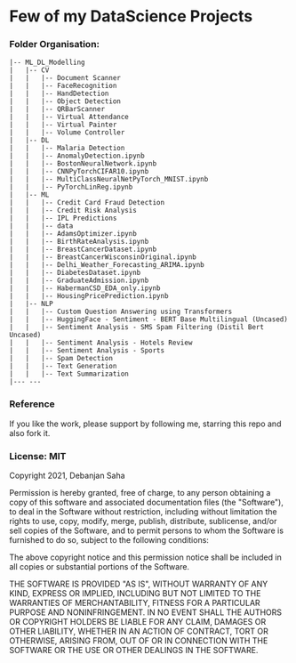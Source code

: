 # Few of my DataScience Projects

### Folder Organisation:

    |-- ML_DL_Modelling
    |   |-- CV
    |   |   |-- Document Scanner
    |   |   |-- FaceRecognition
    |   |   |-- HandDetection
    |   |   |-- Object Detection
    |   |   |-- QRBarScanner
    |   |   |-- Virtual Attendance
    |   |   |-- Virtual Painter
    |   |   |-- Volume Controller
    |   |-- DL
    |   |   |-- Malaria Detection
    |   |   |-- AnomalyDetection.ipynb
    |   |   |-- BostonNeuralNetwork.ipynb
    |   |   |-- CNNPyTorchCIFAR10.ipynb 
    |   |   |-- MultiClassNeuralNetPyTorch_MNIST.ipynb
    |   |   |-- PyTorchLinReg.ipynb
    |   |-- ML
    |   |   |-- Credit Card Fraud Detection
    |   |   |-- Credit Risk Analysis
    |   |   |-- IPL Predictions
    |   |   |-- data
    |   |   |-- AdamsOptimizer.ipynb 
    |   |   |-- BirthRateAnalysis.ipynb
    |   |   |-- BreastCancerDataset.ipynb
    |   |   |-- BreastCancerWisconsinOriginal.ipynb
    |   |   |-- Delhi_Weather_Forecasting_ARIMA.ipynb
    |   |   |-- DiabetesDataset.ipynb
    |   |   |-- GraduateAdmission.ipynb
    |   |   |-- HabermanCSD_EDA_only.ipynb
    |   |   |-- HousingPricePrediction.ipynb
    |   |-- NLP
    |   |   |-- Custom Question Answering using Transformers
    |   |   |-- HuggingFace - Sentiment - BERT Base Multilingual (Uncased)
    |   |   |-- Sentiment Analysis - SMS Spam Filtering (Distil Bert Uncased)
    |   |   |-- Sentiment Analysis - Hotels Review
    |   |   |-- Sentiment Analysis - Sports
    |   |   |-- Spam Detection
    |   |   |-- Text Generation
    |   |   |-- Text Summarization
    |--- ---    


### Reference

If you like the work, please support by following me, starring this repo and also fork it.


### License: MIT

Copyright 2021, Debanjan Saha

Permission is hereby granted, free of charge, to any person obtaining a copy of this software and associated documentation files (the "Software"), to deal in the Software without restriction, including without limitation the rights to use, copy, modify, merge, publish, distribute, sublicense, and/or sell copies of the Software, and to permit persons to whom the Software is furnished to do so, subject to the following conditions:

The above copyright notice and this permission notice shall be included in all copies or substantial portions of the Software.

THE SOFTWARE IS PROVIDED "AS IS", WITHOUT WARRANTY OF ANY KIND, EXPRESS OR IMPLIED, INCLUDING BUT NOT LIMITED TO THE WARRANTIES OF MERCHANTABILITY, FITNESS FOR A PARTICULAR PURPOSE AND NONINFRINGEMENT. IN NO EVENT SHALL THE AUTHORS OR COPYRIGHT HOLDERS BE LIABLE FOR ANY CLAIM, DAMAGES OR OTHER LIABILITY, WHETHER IN AN ACTION OF CONTRACT, TORT OR OTHERWISE, ARISING FROM, OUT OF OR IN CONNECTION WITH THE SOFTWARE OR THE USE OR OTHER DEALINGS IN THE SOFTWARE.
